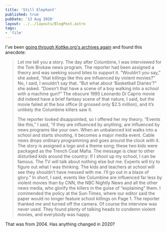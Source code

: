 ```yaml
---
title: 'Still Elephant'
published: true
pubDate: '13 Aug 2020'
layout: ../../layouts/BlogPost.astro
tags:
- 'film'
---
```


I've been [going through Kottke.org's archives again](https://kottke.org/04/07/elephant) and found this anecdote:

>Let me tell you a story. The day after Columbine, I was interviewed for the Tom Brokaw news program. The reporter had been assigned a theory and was seeking sound bites to support it. “Wouldn’t you say,” she asked, “that killings like this are influenced by violent movies?” No, I said, I wouldn’t say that. “But what about ‘Basketball Diaries’?” she asked. “Doesn’t that have a scene of a boy walking into a school with a machine gun?” The obscure 1995 Leonardo Di Caprio movie did indeed have a brief fantasy scene of that nature, I said, but the movie failed at the box office (it grossed only $2.5 million), and it’s unlikely the Columbine killers saw it.
>
>The reporter looked disappointed, so I offered her my theory. “Events like this,” I said, “if they are influenced by anything, are influenced by news programs like your own. When an unbalanced kid walks into a school and starts shooting, it becomes a major media event. Cable news drops ordinary programming and goes around the clock with it. The story is assigned a logo and a theme song; these two kids were packaged as the Trench Coat Mafia. The message is clear to other disturbed kids around the country: If I shoot up my school, I can be famous. The TV will talk about nothing else but me. Experts will try to figure out what I was thinking. The kids and teachers at school will see they shouldn’t have messed with me. I’ll go out in a blaze of glory.”
>In short, I said, events like Columbine are influenced far less by violent movies than by CNN, the NBC Nightly News and all the other news media, who glorify the killers in the guise of “explaining” them. I commended the policy at the Sun-Times, where our editor said the paper would no longer feature school killings on Page 1. The reporter thanked me and turned off the camera. Of course the interview was never used. They found plenty of talking heads to condemn violent movies, and everybody was happy.

That was from 2004. Has anything changed in 2020?